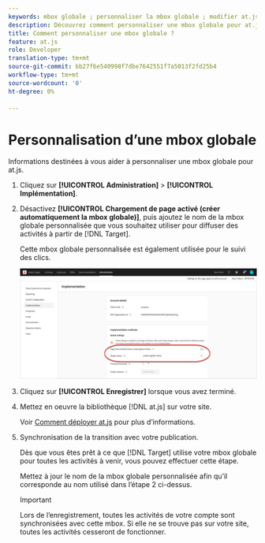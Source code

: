 ```yaml
---
keywords: mbox globale ; personnaliser la mbox globale ; modifier at.js ; at.js ; implémenter at.js
description: Découvrez comment personnaliser une mbox globale pour at.js sur la page Administration-Implémentation en Adobe Target.
title: Comment personnaliser une mbox globale ?
feature: at.js
role: Developer
translation-type: tm+mt
source-git-commit: bb27f6e540998f7dbe7642551f7a5013f2fd25b4
workflow-type: tm+mt
source-wordcount: '0'
ht-degree: 0%

---
```



# Personnalisation d’une mbox globale

Informations destinées à vous aider à personnaliser une mbox globale pour at.js.

1. Cliquez sur **[!UICONTROL Administration]** > **[!UICONTROL Implémentation]**.

1. Désactivez **[!UICONTROL Chargement de page activé (créer automatiquement la mbox globale)]**, puis ajoutez le nom de la mbox globale personnalisée que vous souhaitez utiliser pour diffuser des activités à partir de [!DNL Target].

   Cette mbox globale personnalisée est également utilisée pour le suivi des clics.

   ![custom-global-mbox](/help/c-implementing-target/c-implementing-target-for-client-side-web/t-mbox-download/c-understanding-global-mbox/assets/custom-global-mbox.png)

1. Cliquez sur **[!UICONTROL Enregistrer]** lorsque vous avez terminé.

1. Mettez en oeuvre la bibliothèque [!DNL at.js] sur votre site.

   Voir [Comment déployer at.js](/help/c-implementing-target/c-implementing-target-for-client-side-web/how-to-deployatjs/how-to-deployatjs.md) pour plus d’informations.

1. Synchronisation de la transition avec votre publication.

   Dès que vous êtes prêt à ce que [!DNL Target] utilise votre mbox globale pour toutes les activités à venir, vous pouvez effectuer cette étape.

   Mettez à jour le nom de la mbox globale personnalisée afin qu’il corresponde au nom utilisé dans l’étape 2 ci-dessus.

   >[!IMPORTANT]
   >
   >Lors de l’enregistrement, toutes les activités de votre compte sont synchronisées avec cette mbox. Si elle ne se trouve pas sur votre site, toutes les activités cesseront de fonctionner.

